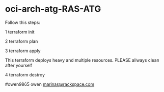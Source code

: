 # oci-arch-atg-RAS-ATG
Follow this steps:

1 terraform init

2 terraform plan

3 terraform apply


This terraform deploys heavy and multiple resources.
PLEASE allways clean after yourself


4 terraform destroy



#owen9865 owen marinas@rackspace.com

